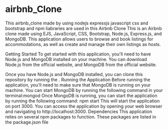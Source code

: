 # airbnb_Clone
This airbnb_clone made by using nodejs expressjs javascript css and bootstrap and npm liabraries are used in this
Airbnb Clone
This is an Airbnb clone made using EJS, JavaScript, CSS, Bootstrap, Node.js, Express.js, and MongoDB. This application allows users to browse and book listings for accommodations, as well as create and manage their own listings as hosts.

Getting Started
To get started with this application, you'll need to have Node.js and MongoDB installed on your machine. You can download Node.js from the official website, and MongoDB from the official website.

Once you have Node.js and MongoDB installed, you can clone this repository by running the .
Running the Application
Before running the application, you'll need to make sure that MongoDB is running on your machine. You can start MongoDB by running the following command in your terminal:mongod
Once MongoDB is running, you can start the application by running the following command: npm start
This will start the application on port 3000. You can access the application by opening your web browser and navigating to http://localhost:3000.
Dependencies
This application relies on several npm packages to function. These packages are listed in the package.json file 
